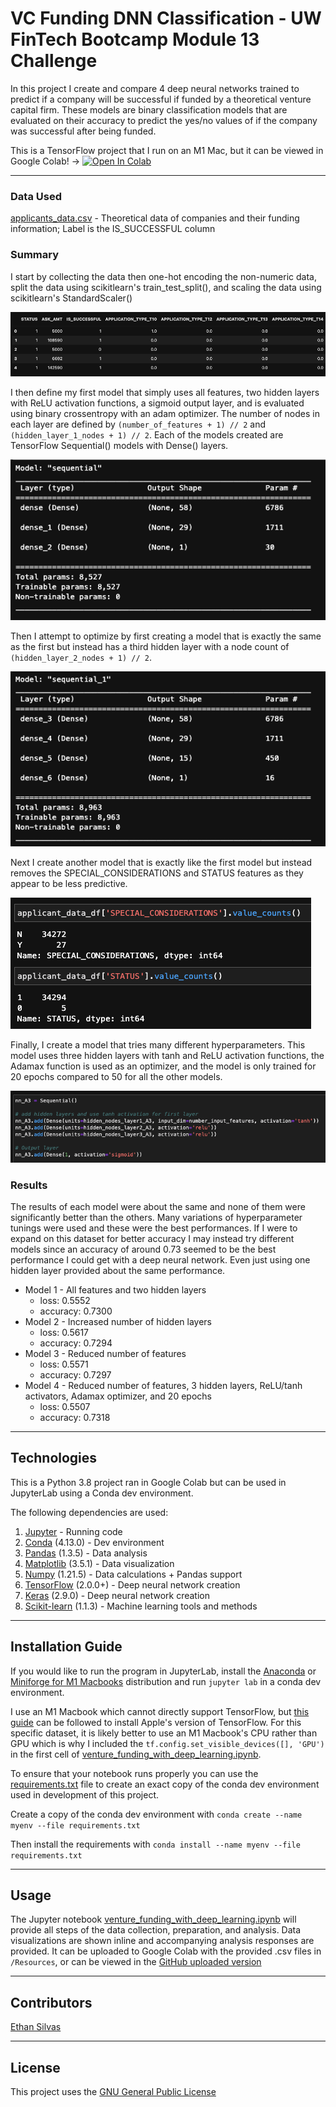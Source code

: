 # VC Funding DNN Classification - UW FinTech Bootcamp Module 13 Challenge 

In this project I create and compare 4 deep neural networks trained to predict if a company will be successful if funded by a theoretical venture capital firm. These models are binary classification models that are evaluated on their accuracy to predict the yes/no values of if the company was successful after being funded. 

This is a TensorFlow project that I run on an M1 Mac, but it can be viewed in Google Colab! -> <a href="https://colab.research.google.com/github/ethansilvas/vc-funding-dnn-classification/blob/main/GC_venture_funding_with_deep_learning.ipynb" target="_parent"><img src="https://colab.research.google.com/assets/colab-badge.svg" alt="Open In Colab"/></a>

---

### Data Used
[applicants_data.csv](./Resources/applicants_data.csv) - Theoretical data of companies and their funding information; Label is the IS_SUCCESSFUL column

### Summary

I start by collecting the data then one-hot encoding the non-numeric data, split the data using scikitlearn's train_test_split(), and scaling the data using scikitlearn's StandardScaler()

![DataFrame showing one-hot encoded data with columns like status, ask_amt, and is_successful](./Resources/Images/encoded_dataframe.png)

I then define my first model that simply uses all features, two hidden layers with ReLU activation functions, a sigmoid output layer, and is evaluated using binary crossentropy with an adam optimizer. The number of nodes in each layer are defined by `(number_of_features + 1) // 2` and `(hidden_layer_1_nodes + 1) // 2`. Each of the models created are TensorFlow Sequential() models with Dense() layers. 

![TensorFlow output from using .summary() function showing two hidden layers with 58 and 29 outputs, and an output layer with 1 output](./Resources/Images/model1.png)

Then I attempt to optimize by first creating a model that is exactly the same as the first but instead has a third hidden layer with a node count of `(hidden_layer_2_nodes + 1) // 2`. 

![TensorFlow output from using .summary() function showing three hidden layers with 58, 29, and 15 outputs, and an output layer with 1 output](./Resources/Images/model2.png)

Next I create another model that is exactly like the first model but instead removes the SPECIAL_CONSIDERATIONS and STATUS features as they appear to be less predictive. 

![Outputs showing heavily imbalanced features with 30,000 counts of one value and 30 or less values for the other](./Resources/Images/bad_features.png)

Finally, I create a model that tries many different hyperparameters. This model uses three hidden layers with tanh and ReLU activation functions, the Adamax function is used as an optimizer, and the model is only trained for 20 epochs compared to 50 for all the other models. 

![TensorFlow code showing creation of Sequential() model with 3 hidden layers using tanh and relu activation functions, and an output layer with sigmoid activation](./Resources/Images/model3.png)

### Results

The results of each model were about the same and none of them were significantly better than the others. Many variations of hyperparameter tunings were used and these were the best performances. If I were to expand on this dataset for better accuracy I may instead try different models since an accuracy of around 0.73 seemed to be the best performance I could get with a deep neural network. Even just using one hidden layer provided about the same performance. 

* Model 1 - All features and two hidden layers
    * loss: 0.5552
    * accuracy: 0.7300
* Model 2 - Increased number of hidden layers
    * loss: 0.5617
    * accuracy: 0.7294
* Model 3 - Reduced number of features
    * loss: 0.5571
    * accuracy: 0.7297
* Model 4 - Reduced number of features, 3 hidden layers, ReLU/tanh activators, Adamax optimizer, and 20 epochs
    * loss: 0.5507
    * accuracy: 0.7318

---

## Technologies

This is a Python 3.8 project ran in Google Colab but can be used in JupyterLab using a Conda dev environment. 

The following dependencies are used: 
1. [Jupyter](https://jupyter.org/) - Running code 
2. [Conda](https://github.com/conda/conda) (4.13.0) - Dev environment
3. [Pandas](https://github.com/pandas-dev/pandas) (1.3.5) - Data analysis
4. [Matplotlib](https://github.com/matplotlib/matplotlib) (3.5.1) - Data visualization
5. [Numpy](https://numpy.org/) (1.21.5) - Data calculations + Pandas support
6. [TensorFlow](https://www.tensorflow.org/) (2.0.0+) - Deep neural network creation
7. [Keras](https://keras.io/about/) (2.9.0) - Deep neural network creation
8. [Scikit-learn](https://scikit-learn.org/stable/index.html) (1.1.3) - Machine learning tools and methods

---

## Installation Guide

If you would like to run the program in JupyterLab, install the [Anaconda](https://www.anaconda.com/products/distribution) or [Miniforge for M1 Macbooks](https://github.com/conda-forge/miniforge) distribution and run `jupyter lab` in a conda dev environment. 

I use an M1 Macbook which cannot directly support TensorFlow, but [this guide](https://github.com/mrdbourke/m1-machine-learning-test) can be followed to install Apple's version of TensorFlow. For this specific dataset, it is likely better to use an M1 Macbook's CPU rather than GPU which is why I included the `tf.config.set_visible_devices([], 'GPU')` in the first cell of [venture_funding_with_deep_learning.ipynb](./venture_funding_with_deep_learning.ipynb).

To ensure that your notebook runs properly you can use the [requirements.txt](/Resources/requirements.txt) file to create an exact copy of the conda dev environment used in development of this project. 

Create a copy of the conda dev environment with `conda create --name myenv --file requirements.txt`

Then install the requirements with `conda install --name myenv --file requirements.txt`

---

## Usage

The Jupyter notebook [venture_funding_with_deep_learning.ipynb](./venture_funding_with_deep_learning.ipynb) will provide all steps of the data collection, preparation, and analysis. Data visualizations are shown inline and accompanying analysis responses are provided. It can be uploaded to Google Colab with the provided .csv files in `/Resources`, or can be viewed in the [GitHub uploaded version](https://colab.research.google.com/github/ethansilvas/vc-funding-dnn-classification/blob/main/GC_venture_funding_with_deep_learning.ipynb)

---

## Contributors

[Ethan Silvas](https://github.com/ethansilvas)

---

## License

This project uses the [GNU General Public License](https://choosealicense.com/licenses/gpl-3.0/)